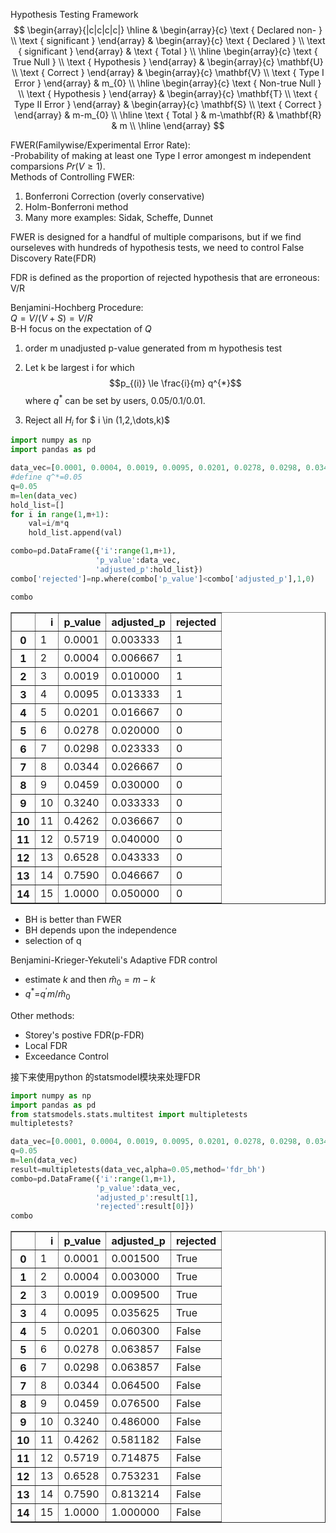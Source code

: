 Hypothesis Testing Framework
$$
\begin{array}{|c|c|c|c|}
\hline & \begin{array}{c}
\text { Declared non- } \\
\text { significant }
\end{array} & \begin{array}{c}
\text { Declared } \\
\text { significant }
\end{array} & \text { Total } \\
\hline \begin{array}{c}
\text { True Null } \\
\text { Hypothesis }
\end{array} & \begin{array}{c}
\mathbf{U} \\
\text { Correct }
\end{array} & \begin{array}{c}
\mathbf{V} \\
\text { Type I Error }
\end{array} & m_{0} \\
\hline \begin{array}{c}
\text { Non-true Null } \\
\text { Hypothesis }
\end{array} & \begin{array}{c}
\mathbf{T} \\
\text { Type II Error }
\end{array} & \begin{array}{c}
\mathbf{S} \\
\text { Correct }
\end{array} & m-m_{0} \\
\hline \text { Total } & m-\mathbf{R} & \mathbf{R} & m \\
\hline
\end{array}
$$

FWER(Familywise/Experimental Error Rate):
<br>
-Probability of making at least one Type I error amongest m independent comparsions $Pr(V\ge 1)$.
<br>
Methods of Controlling FWER:
1. Bonferroni Correction (overly conservative)
2. Holm-Bonferroni method
3. Many more examples: Sidak, Scheffe, Dunnet

FWER is designed for a handful of multiple comparisons, but if we find ourseleves with hundreds of hypothesis tests, we need to control False Discovery Rate(FDR)

FDR is defined as the proportion of rejected hypothesis that are erroneous: V/R 

Benjamini-Hochberg Procedure:
<br>
 $Q=V/(V+S)=V/R$
 <br>
 B-H focus on the expectation of $Q$
 
 1. order m unadjusted p-value generated from m hypothesis test
 2. Let k be largest i for which 
 $$p_{(i)} \le \frac{i}{m} q^{*}$$ where $q^*$ can be set by users, 0.05/0.1/0.01.

3. Reject all $H_i$ for $ i \in (1,2,\dots,k)$


```python
import numpy as np
import pandas as pd
```


```python
data_vec=[0.0001, 0.0004, 0.0019, 0.0095, 0.0201, 0.0278, 0.0298, 0.0344, 0.0459, 0.3240, 0.4262, 0.5719, 0.6528, 0.7590, 1.000]
#define q^*=0.05
q=0.05
m=len(data_vec)
hold_list=[]
for i in range(1,m+1):
    val=i/m*q
    hold_list.append(val)

combo=pd.DataFrame({'i':range(1,m+1),
                   'p_value':data_vec,
                   'adjusted_p':hold_list})
combo['rejected']=np.where(combo['p_value']<combo['adjusted_p'],1,0)

```


```python
combo
```




<div>
<style scoped>
    .dataframe tbody tr th:only-of-type {
        vertical-align: middle;
    }

    .dataframe tbody tr th {
        vertical-align: top;
    }

    .dataframe thead th {
        text-align: right;
    }
</style>
<table border="1" class="dataframe">
  <thead>
    <tr style="text-align: right;">
      <th></th>
      <th>i</th>
      <th>p_value</th>
      <th>adjusted_p</th>
      <th>rejected</th>
    </tr>
  </thead>
  <tbody>
    <tr>
      <th>0</th>
      <td>1</td>
      <td>0.0001</td>
      <td>0.003333</td>
      <td>1</td>
    </tr>
    <tr>
      <th>1</th>
      <td>2</td>
      <td>0.0004</td>
      <td>0.006667</td>
      <td>1</td>
    </tr>
    <tr>
      <th>2</th>
      <td>3</td>
      <td>0.0019</td>
      <td>0.010000</td>
      <td>1</td>
    </tr>
    <tr>
      <th>3</th>
      <td>4</td>
      <td>0.0095</td>
      <td>0.013333</td>
      <td>1</td>
    </tr>
    <tr>
      <th>4</th>
      <td>5</td>
      <td>0.0201</td>
      <td>0.016667</td>
      <td>0</td>
    </tr>
    <tr>
      <th>5</th>
      <td>6</td>
      <td>0.0278</td>
      <td>0.020000</td>
      <td>0</td>
    </tr>
    <tr>
      <th>6</th>
      <td>7</td>
      <td>0.0298</td>
      <td>0.023333</td>
      <td>0</td>
    </tr>
    <tr>
      <th>7</th>
      <td>8</td>
      <td>0.0344</td>
      <td>0.026667</td>
      <td>0</td>
    </tr>
    <tr>
      <th>8</th>
      <td>9</td>
      <td>0.0459</td>
      <td>0.030000</td>
      <td>0</td>
    </tr>
    <tr>
      <th>9</th>
      <td>10</td>
      <td>0.3240</td>
      <td>0.033333</td>
      <td>0</td>
    </tr>
    <tr>
      <th>10</th>
      <td>11</td>
      <td>0.4262</td>
      <td>0.036667</td>
      <td>0</td>
    </tr>
    <tr>
      <th>11</th>
      <td>12</td>
      <td>0.5719</td>
      <td>0.040000</td>
      <td>0</td>
    </tr>
    <tr>
      <th>12</th>
      <td>13</td>
      <td>0.6528</td>
      <td>0.043333</td>
      <td>0</td>
    </tr>
    <tr>
      <th>13</th>
      <td>14</td>
      <td>0.7590</td>
      <td>0.046667</td>
      <td>0</td>
    </tr>
    <tr>
      <th>14</th>
      <td>15</td>
      <td>1.0000</td>
      <td>0.050000</td>
      <td>0</td>
    </tr>
  </tbody>
</table>
</div>



* BH is better than FWER
* BH depends upon the independence
* selection of q

Benjamini-Krieger-Yekuteli's Adaptive FDR control
* estimate $k$ and then $\hat{m}_0=m-k$
* $q^*$=$q^{'}m/\hat{m}_0$

Other methods: 
* Storey's postive FDR(p-FDR)
* Local FDR
* Exceedance Control

接下来使用python 的statsmodel模块来处理FDR


```python
import numpy as np
import pandas as pd
from statsmodels.stats.multitest import multipletests
multipletests?
```


```python
data_vec=[0.0001, 0.0004, 0.0019, 0.0095, 0.0201, 0.0278, 0.0298, 0.0344, 0.0459, 0.3240, 0.4262, 0.5719, 0.6528, 0.7590, 1.000]
q=0.05
m=len(data_vec)
result=multipletests(data_vec,alpha=0.05,method='fdr_bh')
combo=pd.DataFrame({'i':range(1,m+1),
                   'p_value':data_vec,
                   'adjusted_p':result[1],
                   'rejected':result[0]})
combo
```




<div>
<style scoped>
    .dataframe tbody tr th:only-of-type {
        vertical-align: middle;
    }

    .dataframe tbody tr th {
        vertical-align: top;
    }

    .dataframe thead th {
        text-align: right;
    }
</style>
<table border="1" class="dataframe">
  <thead>
    <tr style="text-align: right;">
      <th></th>
      <th>i</th>
      <th>p_value</th>
      <th>adjusted_p</th>
      <th>rejected</th>
    </tr>
  </thead>
  <tbody>
    <tr>
      <th>0</th>
      <td>1</td>
      <td>0.0001</td>
      <td>0.001500</td>
      <td>True</td>
    </tr>
    <tr>
      <th>1</th>
      <td>2</td>
      <td>0.0004</td>
      <td>0.003000</td>
      <td>True</td>
    </tr>
    <tr>
      <th>2</th>
      <td>3</td>
      <td>0.0019</td>
      <td>0.009500</td>
      <td>True</td>
    </tr>
    <tr>
      <th>3</th>
      <td>4</td>
      <td>0.0095</td>
      <td>0.035625</td>
      <td>True</td>
    </tr>
    <tr>
      <th>4</th>
      <td>5</td>
      <td>0.0201</td>
      <td>0.060300</td>
      <td>False</td>
    </tr>
    <tr>
      <th>5</th>
      <td>6</td>
      <td>0.0278</td>
      <td>0.063857</td>
      <td>False</td>
    </tr>
    <tr>
      <th>6</th>
      <td>7</td>
      <td>0.0298</td>
      <td>0.063857</td>
      <td>False</td>
    </tr>
    <tr>
      <th>7</th>
      <td>8</td>
      <td>0.0344</td>
      <td>0.064500</td>
      <td>False</td>
    </tr>
    <tr>
      <th>8</th>
      <td>9</td>
      <td>0.0459</td>
      <td>0.076500</td>
      <td>False</td>
    </tr>
    <tr>
      <th>9</th>
      <td>10</td>
      <td>0.3240</td>
      <td>0.486000</td>
      <td>False</td>
    </tr>
    <tr>
      <th>10</th>
      <td>11</td>
      <td>0.4262</td>
      <td>0.581182</td>
      <td>False</td>
    </tr>
    <tr>
      <th>11</th>
      <td>12</td>
      <td>0.5719</td>
      <td>0.714875</td>
      <td>False</td>
    </tr>
    <tr>
      <th>12</th>
      <td>13</td>
      <td>0.6528</td>
      <td>0.753231</td>
      <td>False</td>
    </tr>
    <tr>
      <th>13</th>
      <td>14</td>
      <td>0.7590</td>
      <td>0.813214</td>
      <td>False</td>
    </tr>
    <tr>
      <th>14</th>
      <td>15</td>
      <td>1.0000</td>
      <td>1.000000</td>
      <td>False</td>
    </tr>
  </tbody>
</table>
</div>


